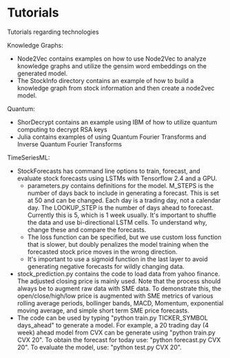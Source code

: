 # Tutorials
Tutorials regarding technologies

Knowledge Graphs:
  * Node2Vec contains examples on how to use Node2Vec to analyze knowledge graphs and utilize the gensim word embeddings on the generated model.
  * The StockInfo directory contains an example of how to build a knowledge graph from stock information and then create a node2vec model.
  
Quantum:
  * ShorDecrypt contains an example using IBM of how to utilize quantum computing to decrypt RSA keys
  * Julia contains examples of using Quantum Fourier Transforms and Inverse Quantum Fourier Transforms
  
TimeSeriesML:
 * StockForecasts has command line options to train, forecast, and evaluate stock forecasts using LSTMs with Tensorflow 2.4 and a GPU.
   * parameters.py contains definitions for the model.  M_STEPS is the number of days back to include in generating a forecast.  This is set at 50 and can be changed.  Each day is a trading day, not a calendar day.  The LOOKUP_STEP is the number of days ahead to forecast.  Currently this is 5, which is 1 week usually.  It's important to shuffle the data and use bi-directional  LSTM cells.  To understand why, change these and compare the forecasts.
    * The loss function can be specified, but we use custom loss function that is slower, but doubly penalizes the model training when the forecasted stock price moves in the wrong direction.
    * It's important to use a sigmoid function in the last layer to avoid generating negative forecasts for wildly changing data.
  * stock_prediction.py contains the code to load data from yahoo finance.  The adjusted closing price is mainly used.  Note that the process should always be to augment raw data with SME data.  To demonstrate this, the open/close/high/low price is augmented with SME metrics of various rolling average periods, bollinger bands, MACD, Momentum, exponential moving average, and simple short term SME price forecasts.
   * The code can be used by typing "python train.py TICKER_SYMBOL days_ahead" to generate a model.  For example, a 20 trading day (4 week) ahead model from CVX can be generate using "python train.py CVX 20".  To obtain the forecast for today use: "python forecast.py CVX 20".  To evaluate the model, use: "python test.py CVX 20".
  
